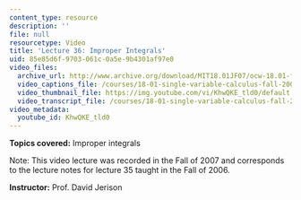 ```yaml
---
content_type: resource
description: ''
file: null
resourcetype: Video
title: 'Lecture 36: Improper Integrals'
uid: 85e85d6f-9703-061c-0a5e-9b4301af97e0
video_files:
  archive_url: http://www.archive.org/download/MIT18.01JF07/ocw-18.01-f07-lec36_300k.mp4
  video_captions_file: /courses/18-01-single-variable-calculus-fall-2006/d692ab02cdde5bc991ffe656ca9c95d3_KhwQKE_tld0.vtt
  video_thumbnail_file: https://img.youtube.com/vi/KhwQKE_tld0/default.jpg
  video_transcript_file: /courses/18-01-single-variable-calculus-fall-2006/830e65a8ec2b2e630fa95271627576fe_KhwQKE_tld0.pdf
video_metadata:
  youtube_id: KhwQKE_tld0
---
```


**Topics covered:** Improper integrals

Note: This video lecture was recorded in the Fall of 2007 and corresponds to the lecture notes for lecture 35 taught in the Fall of 2006.

**Instructor:** Prof. David Jerison